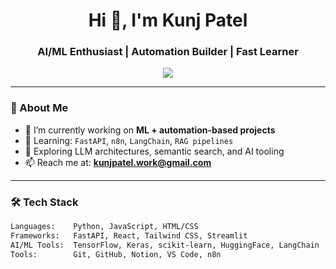 <h1 align="center">Hi 👋, I'm Kunj Patel</h1>
<h3 align="center">AI/ML Enthusiast | Automation Builder | Fast Learner</h3>

<p align="center">
  <img src="https://readme-typing-svg.demolab.com/?lines=Building intelligent systems;Exploring AI automations;Learning. Building. Growing.&center=true&width=440&height=45&color=00BFFF&vCenter=true&pause=1000&size=22" />
</p>

---

### 💫 About Me
- 🔭 I’m currently working on **ML + automation-based projects**
- 🌱 Learning: `FastAPI`, `n8n`, `LangChain`, `RAG pipelines`
- 🧠 Exploring LLM architectures, semantic search, and AI tooling
- 📫 Reach me at: **kunjpatel.work@gmail.com**

---

### 🛠️ Tech Stack
```bash
Languages:    Python, JavaScript, HTML/CSS
Frameworks:   FastAPI, React, Tailwind CSS, Streamlit
AI/ML Tools:  TensorFlow, Keras, scikit-learn, HuggingFace, LangChain
Tools:        Git, GitHub, Notion, VS Code, n8n
